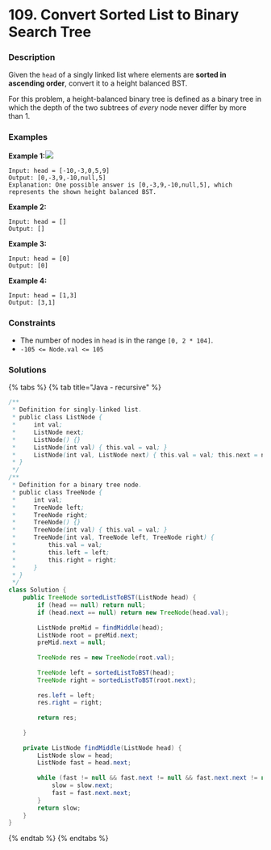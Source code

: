 # 109. Convert Sorted List to Binary Search Tree

### Description

Given the `head` of a singly linked list where elements are **sorted in ascending order**, convert it to a height balanced BST.

For this problem, a height-balanced binary tree is defined as a binary tree in which the depth of the two subtrees of _every_ node never differ by more than 1.

### Examples

**Example 1:**![](https://assets.leetcode.com/uploads/2020/08/17/linked.jpg)

```text
Input: head = [-10,-3,0,5,9]
Output: [0,-3,9,-10,null,5]
Explanation: One possible answer is [0,-3,9,-10,null,5], which represents the shown height balanced BST.
```

**Example 2:**

```text
Input: head = []
Output: []
```

**Example 3:**

```text
Input: head = [0]
Output: [0]
```

**Example 4:**

```text
Input: head = [1,3]
Output: [3,1]
```

### **Constraints**

* The number of nodes in `head` is in the range `[0, 2 * 104]`.
* `-105 <= Node.val <= 105`

### Solutions

{% tabs %}
{% tab title="Java - recursive" %}
```java
/**
 * Definition for singly-linked list.
 * public class ListNode {
 *     int val;
 *     ListNode next;
 *     ListNode() {}
 *     ListNode(int val) { this.val = val; }
 *     ListNode(int val, ListNode next) { this.val = val; this.next = next; }
 * }
 */
/**
 * Definition for a binary tree node.
 * public class TreeNode {
 *     int val;
 *     TreeNode left;
 *     TreeNode right;
 *     TreeNode() {}
 *     TreeNode(int val) { this.val = val; }
 *     TreeNode(int val, TreeNode left, TreeNode right) {
 *         this.val = val;
 *         this.left = left;
 *         this.right = right;
 *     }
 * }
 */
class Solution {
    public TreeNode sortedListToBST(ListNode head) {
        if (head == null) return null;
        if (head.next == null) return new TreeNode(head.val);
        
        ListNode preMid = findMiddle(head);
        ListNode root = preMid.next;
        preMid.next = null;
        
        TreeNode res = new TreeNode(root.val);
        
        TreeNode left = sortedListToBST(head);
        TreeNode right = sortedListToBST(root.next);
        
        res.left = left;
        res.right = right;
        
        return res;
        
    }
    
    private ListNode findMiddle(ListNode head) {
        ListNode slow = head;
        ListNode fast = head.next;
        
        while (fast != null && fast.next != null && fast.next.next != null) {
            slow = slow.next;
            fast = fast.next.next;
        }
        return slow;
    }
}
```
{% endtab %}
{% endtabs %}

